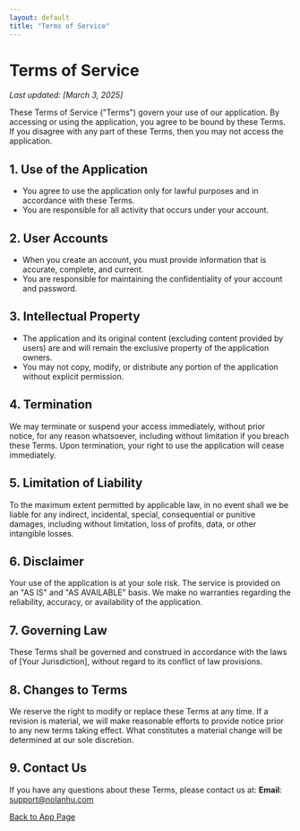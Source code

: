 ```yaml
---
layout: default
title: "Terms of Service"
---
```


# Terms of Service

_Last updated: [March 3, 2025]_

These Terms of Service ("Terms") govern your use of our application. By accessing or using the application, you agree to be bound by these Terms. If you disagree with any part of these Terms, then you may not access the application.

## 1. Use of the Application

- You agree to use the application only for lawful purposes and in accordance with these Terms.
- You are responsible for all activity that occurs under your account.

## 2. User Accounts

- When you create an account, you must provide information that is accurate, complete, and current.
- You are responsible for maintaining the confidentiality of your account and password.

## 3. Intellectual Property

- The application and its original content (excluding content provided by users) are and will remain the exclusive property of the application owners.
- You may not copy, modify, or distribute any portion of the application without explicit permission.

## 4. Termination

We may terminate or suspend your access immediately, without prior notice, for any reason whatsoever, including without limitation if you breach these Terms. Upon termination, your right to use the application will cease immediately.

## 5. Limitation of Liability

To the maximum extent permitted by applicable law, in no event shall we be liable for any indirect, incidental, special, consequential or punitive damages, including without limitation, loss of profits, data, or other intangible losses.

## 6. Disclaimer

Your use of the application is at your sole risk. The service is provided on an "AS IS" and "AS AVAILABLE" basis. We make no warranties regarding the reliability, accuracy, or availability of the application.

## 7. Governing Law

These Terms shall be governed and construed in accordance with the laws of [Your Jurisdiction], without regard to its conflict of law provisions.

## 8. Changes to Terms

We reserve the right to modify or replace these Terms at any time. If a revision is material, we will make reasonable efforts to provide notice prior to any new terms taking effect. What constitutes a material change will be determined at our sole discretion.

## 9. Contact Us

If you have any questions about these Terms, please contact us at:
**Email**: [support@nolanhu.com](mailto:support@nolanhu.com)

[Back to App Page](./app.md)
